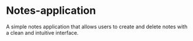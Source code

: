 # Notes-application
A simple notes application that allows users to create and delete notes with a clean and intuitive interface.
